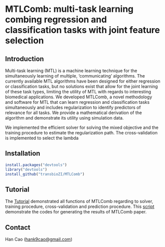 # MTLComb: multi-task learning combing regression and classification tasks with joint feature selection


## Introduction
Multi-task learning (MTL) is a machine learning technique for the simultaneously learning of multiple, ‘communicating’ algorithms. The currently available MTL algorithms have been designed for either regression or classification tasks, but no solutions exist that allow for the joint learning of these task types, limiting the utility of MTL with regards to interesting biomedical applications. We developed MTLComb, a novel methodology and software for MTL that can learn regression and classification tasks simultaneously and includes regularization to identify predictors of relevance for all tasks. We provide a mathematical derivation of the algorithm and demonstrate its utility using simulation data.

We implemented the efficient solver for solving the mixed objective and the training procedure to estimate the regularization path. The cross-validation is implemented to select the lambda 


## Installation

```r
install.packages("devtools")
library("devtools")
install_github("transbioZI/MTLComb")
```




## Tutorial
The [Tutorial](https://github.com/transbioZI/MTLComb/blob/main/tests/MTLComb_Tutorial.R) demonstrated all functions of MTLComb regarding to solver, training procedure, cross-validation and prediction procedure.
This [script](https://github.com/transbioZI/MTLComb/blob/main/tests/MTLComb_codes4paper.R) demonstrate the codes for generating the results of MTLComb paper.



## Contact

Han Cao (hank9cao@gmail.com)
